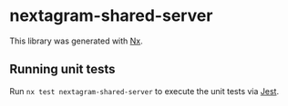 # nextagram-shared-server

This library was generated with [Nx](https://nx.dev).

## Running unit tests

Run `nx test nextagram-shared-server` to execute the unit tests via [Jest](https://jestjs.io).
